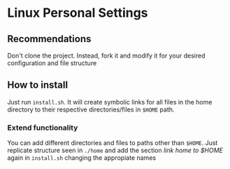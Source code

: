 # Linux Personal Settings

## Recommendations

Don't clone the project. Instead, fork it and modify it for your desired configuration and file structure

## How to install

Just run `install.sh`. It will create symbolic links for all files in the home directory to their respective directories/files in `$HOME` path.

### Extend functionality

You can add different directories and files to paths other than `$HOME`. Just replicate structure seen in `./home` and add the section *link home to $HOME* again in `install.sh` changing the appropiate names